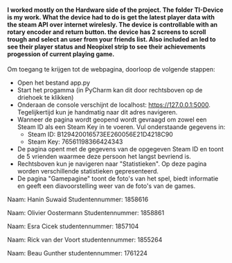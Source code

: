 #### I worked mostly on the Hardware side of the project. The folder TI-Device is my work. What the device had to do is get the latest player data with the steam API over internet wirelesly. The device is controllable with an rotary encoder and return button. the device has 2 screens to scroll trough and select an user from your friends list. Also included an led to see their player status and Neopixel strip to see their achievements progession of current playing game. 






Om toegang te krijgen tot de webpagina, doorloop de volgende stappen:
- Open het bestand app.py
- Start het progamma (in PyCharm kan dit door rechtsboven op de driehoek te klikken)
- Onderaan de console verschijnt de localhost: https://127.0.0.1:5000. Tegelijkertijd kun je handmatig naar dit adres navigeren.
- Wanneer de pagina wordt geopend wordt gevraagd om zowel een Steam ID als een Steam Key in te voeren. Vul onderstaande gegevens in:
  - Steam ID: B129420016573EE260056E21D4218C90 
  - Steam Key: 76561198366424343
- De pagina opent met de gegevens van de opgegeven Steam ID en toont de 5 vrienden waarmee deze persoon het langst bevriend is.
- Rechtsboven kun je navigeren naar "Statistieken". Op deze pagina worden verschillende statistieken gepresenteerd.
- De pagina "Gamepagine" toont de foto's van het spel, biedt informatie en geeft een diavoorstelling weer van de foto's van de games.

Naam: Hanin Suwaid Studentennummer: 1858616

Naam: Olivier Oostermann Studentennummer: 1858861

Naam: Esra Cicek studentennummer: 1857104

Naam: Rick van der Voort studentennummer: 1855264

Naam: Beau Gunther studentennummer: 1761224
